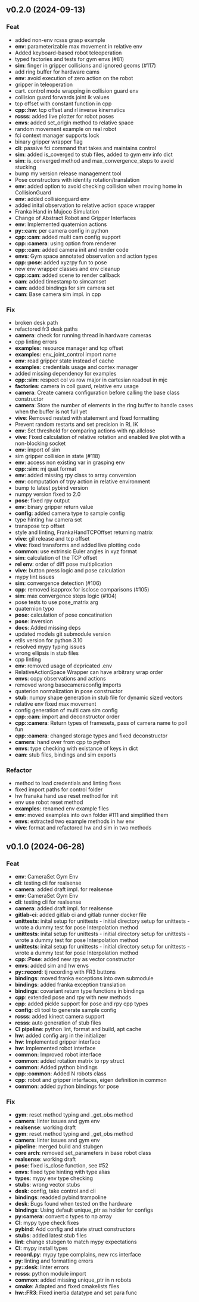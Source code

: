 ## v0.2.0 (2024-09-13)

### Feat

- added non-env rcsss grasp example
- **env**: parameterizable max movement in relative env
- Added keyboard-based robot teleoperation
- typed factories and tests for gym envs (#81)
- **sim**: finger in gripper collisions and ignored geoms (#117)
- add ring buffer for hardware cams
- **env**: avoid execution of zero action on the robot
- gripper in teleoperation
- cart. control mode wrapping in collision guard env
- collision guard forwards joint ik values
- tcp offset with constant function in cpp
- **cpp::hw**: tcp offset and rl inverse kinematics
- **rcsss**: added live plotter for robot poses
- **envs**: added set_origin method to relative space
- random movement example on real robot
- fci context manager supports lock
- binary gripper wrapper flag
- **cli**: passive fci command that takes and maintains control
- **sim**: added is_coverged to stub files, added to gym env info dict
- **sim**: is_converged method and max_convergence_steps to avoid stucking
- bump my version release management tool
- Pose constructors with identity rotation/translation
- **env**: added option to avoid checking collision when moving home in CollisionGuard
- **env**: added collisionguard env
- added inital observation to relative action space wrapper
- Franka Hand in Mujoco Simulation
- Change of Abstract Robot and Gripper Interfaces
- **env**: Implemented quaternion actions
- **py::cam**: per camera config in python
- **cpp::cam**: added multi cam config support
- **cpp::camera**: using option from renderer
- **cpp::cam**: added camera init and render code
- **envs**: Gym space annotated observation and action types
- **cpp::pose**: added xyzrpy fun to pose
- new env wrapper classes and env cleanup
- **cpp::cam**: added scene to render callback
- **cam**: added timestamp to simcamset
- **cam**: added bindings for sim camera set
- **cam**: Base camera sim impl. in cpp

### Fix

- broken desk path
- refactored fr3 desk paths
- **camera**: check for running thread in hardware cameras
- cpp linting errors
- **examples**: resource manager and tcp offset
- **examples**: env_joint_control import name
- **env**: read gripper state instead of cache
- **examples**: credentials usage and contex manager
- added missing dependency for examples
- **cpp::sim**: respect col vs row major in cartesian readout in mjc
- **factories**: camera in coll guard, relative env usage
- **camera**: Create camera configuration before calling the base class constructor
- **camera**: Store the number of elements in the ring buffer to handle cases when the buffer is not full yet
- **vive**: Removed nested with statement and fixed formatting
- Prevent random restarts and set precision in RL IK
- **env**: Set threshold for comparing actions with np.allclose
- **vive**: Fixed calculation of relative rotation and enabled live plot with a non-blocking socket
- **env**: import of sim
- sim gripper collision in state (#118)
- **env**: access non existing var in grasping env
- **cpp::sim**: mj quat format
- **env**: added missing rpy class to array conversion
- **env**: computation of trpy action in relative environment
- bump to latest pybind version
- numpy version fixed to 2.0
- **pose**: fixed rpy output
- **env**: binary gripper return value
- **config**: added camera type to sample config
- type hinting hw camera set
- transpose tcp offset
- style and linting, FrankaHandTCPOffset returning matrix
- **vive**: gil release and tcp offset
- **vive**: fixed transforms and added live plotting code
- **common**: use extrinsic Euler angles in xyz format
- **sim**: calculation of the TCP offset
- **rel env**: order of diff pose multiplication
- **vive**: button press logic and pose calculation
- mypy lint issues
- **sim**: convergence detection (#106)
- **cpp**: removed isapprox for isclose comparisons (#105)
- **sim**: max convergence steps logic (#104)
- pose tests to use pose_matrix arg
- quaternion typo
- **pose**: calculation of pose concatination
- **pose**: inversion
- **docs**: Added missing deps
- updated models git submodule version
- etils version for python 3.10
- resolved mypy typing issues
- wrong ellipsis in stub files
- cpp linting
- **env**: removed usage of depricated .env
- RelativeActionSpace Wrapper can have arbitrary wrap order
- **envs**: copy observations and actions
- removed wrong basecameraconfig imports
- quaterion normalization in pose constructor
- **stub**: numpy shape generation in stub file for dynamic sized vectors
- relative env fixed max movement
- config generation of multi cam sim config
- **cpp::cam**: import and deconstructor order
- **cpp::camera**: Return types of framesets, pass of camera name to poll fun
- **cpp::camera**: changed storage types and fixed deconstructor
- **camera**: hand over from cpp to python
- **envs**: type checking with existance of keys in dict
- **cam**: stub files, bindings and sim exports

### Refactor

- method to load credentials and linting fixes
- fixed import paths for control folder
- hw franaka hand use reset method for init
- env use robot reset method
- **examples**: renamed env example files
- **env**: moved examples into own folder #111 and simplified them
- **envs**: extracted two example methods in hw env
- **vive**: format and refactored hw and sim in two methods

## v0.1.0 (2024-06-28)

### Feat

- **env**: CameraSet Gym Env
- **cli**: testing cli for realsense
- **camera**: added draft impl. for realsense
- **env**: CameraSet Gym Env
- **cli**: testing cli for realsense
- **camera**: added draft impl. for realsense
- **gitlab-ci**: added gitlab ci and gitlab runner docker file
- **unittests**: inital setup for unittests - initial directory setup for unittests - wrote a dummy test for pose Interpolation method
- **unittests**: inital setup for unittests - initial directory setup for unittests - wrote a dummy test for pose Interpolation method
- **unittests**: inital setup for unittests - initial directory setup for unittests - wrote a dummy test for pose Interpolation method
- **cpp::Pose**: added new rpy as vector constructor
- **envs**: added sim and hw envs
- **py::record**: tj recording with FR3 buttons
- **bindings**: moved franka exceptions into own submodule
- **bindings**: added franka exception translation
- **bindings**: covariant return type functions in bindings
- **cpp**: extended pose and rpy with new methods
- **cpp**: added pickle support for pose and rpy cpp types
- **config**: cli tool to generate sample config
- **rcsss**: added kinect camera support
- **rcsss**: auto generation of stub files
- **CI pipeline**: python lint, format and build, apt cache
- **hw**: added config arg in the initializer
- **hw**: Implemented gripper interface
- **hw**: Implemented robot interface
- **common**: Improved robot interface
- **common**: added rotation matrix to rpy struct
- **common**: Added python bindings
- **cpp::common**: Added N robots class
- **cpp**: robot and gripper interfaces, eigen definition in common
- **common**: added python bindings for pose

### Fix

- **gym**: reset method typing and _get_obs method
- **camera**: linter issues and gym env
- **realsense**: working draft
- **gym**: reset method typing and _get_obs method
- **camera**: linter issues and gym env
- **pipeline**: merged build and stubgen
- **core arch**: removed set_parameters in base robot class
- **realsense**: working draft
- **pose**: fixed is_close function, see #52
- **envs**: fixed type hinting with type alias
- **types**: mypy env type checking
- **stubs**: wrong vector stubs
- **desk**: config, take control and cli
- **bindings**: readded pybind trampoline
- **desk**: Bugs found when tested on the hardware
- **bindings**: Using default unique_ptr as holder for configs
- **py:camera**: convert c types to np array
- **CI**: mypy type check fixes
- **pybind**: Add config and state struct constructors
- **stubs**: added latest stub files
- **lint**: change stubgen to match mypy expectations
- **CI**: mypy install types
- **record.py**: mypy type complains, new rcs interface
- **py**: linting and formatting errors
- **py::desk**: linter errors
- **rcsss**: python module import
- **common**: added missing unique_ptr in n robots
- **cmake**: Adapted and fixed cmakelists files
- **hw::FR3**: Fixed inertia datatype and set para func
